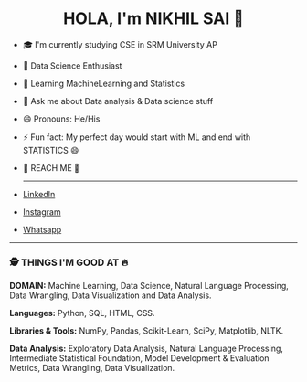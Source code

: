 <html> 
    <head>
      <center>
      <h1> HOLA, I'm NIKHIL SAI 👋 </h1></head>
      </center>

</html>
 
    
- 🎓 I'm currently studying CSE in SRM University AP
- 🌱 Data Science Enthusiast 
- 🤔 Learning MachineLearning and Statistics 
- 💬 Ask me about Data analysis & Data science stuff
- 😄 Pronouns: He/His 
- ⚡ Fun fact: My perfect day would start with ML and end with STATISTICS 😄


- 📱 REACH ME 🤝<html>
    <hr>
    </html>
- [LinkedIn](https://www.linkedin.com/in/nikhil-sai-kanchanapally-077a49206/)
- [Instagram](https://www.instagram.com/_nikhil_nani1432__/)
- [Whatsapp](https://api.whatsapp.com/send/?phone=918897082386&text&app_absent=0) 
<html>
    <hr>
    </html>
    
<html>
    <h3>🕵 THINGS I'M GOOD AT 🔥 </h3>
    </html>
  
**DOMAIN:**  Machine Learning, Data Science, Natural Language Processing, Data Wrangling, Data Visualization and Data Analysis.

**Languages:**  Python, SQL, HTML, CSS.

**Libraries & Tools:** NumPy, Pandas, Scikit-Learn, SciPy, Matplotlib, NLTK.

**Data Analysis:** Exploratory Data Analysis, Natural Language Processing, Intermediate Statistical Foundation, Model Development & Evaluation Metrics, Data Wrangling, Data Visualization.


    
